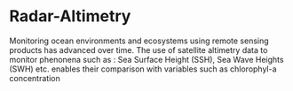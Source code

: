 # Radar-Altimetry
Monitoring ocean environments and ecosystems using remote sensing products has advanced over time. The use of satellite altimetry data to monitor phenonena such as : Sea Surface Height (SSH), Sea Wave Heights (SWH) etc. enables their comparison with variables such as chlorophyl-a concentration
